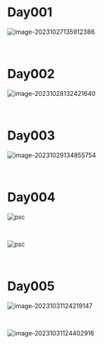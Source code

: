 # Day001

![image-20231027135912386](./assets/image-20231027135912386.png)

&nbsp;

# Day002

![image-20231028132421640](./assets/image-20231028132421640.png)

&nbsp;

# Day003

![image-20231029134855754](./assets/image-20231029134855754.png)

&nbsp;

# Day004

![psc](./assets/psc.png)

&nbsp;

![psc](./assets/psc.jpg)

&nbsp;

# Day005

![image-20231031124219147](./assets/image-20231031124219147.png)

&nbsp;

![image-20231031124402916](./assets/image-20231031124402916.png)
